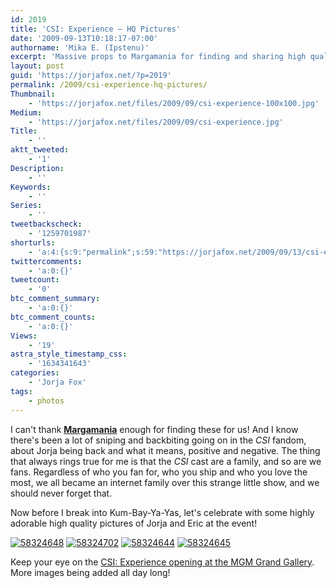 ```yaml
---
id: 2019
title: 'CSI: Experience — HQ Pictures'
date: '2009-09-13T10:18:17-07:00'
authorname: 'Mika E. (Ipstenu)'
excerpt: 'Massive props to Margamania for finding and sharing high quality pictures of Jorja and Eric at the CSI: Experience event.'
layout: post
guid: 'https://jorjafox.net/?p=2019'
permalink: /2009/csi-experience-hq-pictures/
Thumbnail:
    - 'https://jorjafox.net/files/2009/09/csi-experience-100x100.jpg'
Medium:
    - 'https://jorjafox.net/files/2009/09/csi-experience.jpg'
Title:
    - ''
aktt_tweeted:
    - '1'
Description:
    - ''
Keywords:
    - ''
Series:
    - ''
tweetbackscheck:
    - '1259701987'
shorturls:
    - 'a:4:{s:9:"permalink";s:59:"https://jorjafox.net/2009/09/13/csi-experience-hq-pictures/";s:7:"tinyurl";s:26:"http://tinyurl.com/yj5dhgl";s:4:"isgd";s:18:"http://is.gd/53820";s:5:"bitly";s:19:"http://bit.ly/8ozoC";}'
twittercomments:
    - 'a:0:{}'
tweetcount:
    - '0'
btc_comment_summary:
    - 'a:0:{}'
btc_comment_counts:
    - 'a:0:{}'
Views:
    - '19'
astra_style_timestamp_css:
    - '1634341643'
categories:
    - 'Jorja Fox'
tags:
    - photos
---
```


I can't thank **<a href="http://www.margamania.net/">Margamania</a>** enough for finding these for us!  And I know there's been a lot of sniping and backbiting going on in the _CSI_ fandom, about Jorja being back and what it means, positive and negative.  The thing that always rings true for me is that the _CSI_ cast are a family, and so are we fans.  Regardless of who you fan for, who you ship and who you love the most, we all became an internet family over this strange little show, and we should never forget that.

Now before I break into Kum-Bay-Ya-Yas, let's celebrate with some highly adorable high quality pictures of Jorja and Eric at the event!

<a href="https://jorjafox.net/gallery/pub/csi/20090912-csilv/mgmgrand01.jpg"><img class="ZenphotoPress_thumb " alt="58324648" title="58324648" src="https://jorjafox.net/gallery/cache/pub/csi/20090912-csilv/mgmgrand01_200_cw200_ch200_thumb.jpg"  /></a> <a href="https://jorjafox.net/gallery/pub/csi/20090912-csilv/mgmgrand02.jpg"><img class="ZenphotoPress_thumb " alt="58324702" title="58324702" src="https://jorjafox.net/gallery/cache/pub/csi/20090912-csilv/mgmgrand02_200_cw200_ch200_thumb.jpg"  /></a> <a href="https://jorjafox.net/gallery/pub/csi/20090912-csilv/mgmgrand03.jpg"><img class="ZenphotoPress_thumb " alt="58324644" title="58324644" src="https://jorjafox.net/gallery/cache/pub/csi/20090912-csilv/mgmgrand03_200_cw200_ch200_thumb.jpg"  /></a> <a href="https://jorjafox.net/gallery/pub/csi/20090912-csilv/mgmgrand04.jpg"><img class="ZenphotoPress_thumb " alt="58324645" title="58324645" src="https://jorjafox.net/gallery/cache/pub/csi/20090912-csilv/mgmgrand04_200_cw200_ch200_thumb.jpg"  /></a>

Keep your eye on the <a href="https://jorjafox.net/gallery/pub/csi/20090912-csilv/">CSI: Experience opening at the MGM Grand Gallery</a>.  More images being added all day long!
